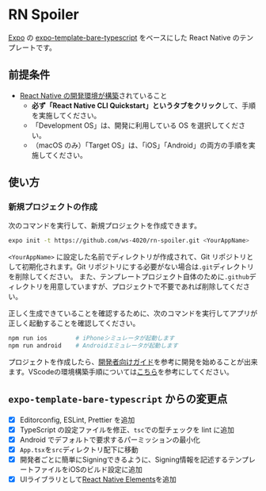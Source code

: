 # RN Spoiler

[Expo](https://expo.io/) の [expo-template-bare-typescript](https://github.com/expo/expo/tree/master/templates/expo-template-bare-typescript) をベースにした React Native のテンプレートです。

## 前提条件

- [React Native の開発環境が構築](https://reactnative.dev/docs/environment-setup)されていること
  - **必ず「React Native CLI Quickstart」というタブをクリック**して、手順を実施してください。
  - 「Development OS」は、開発に利用している OS を選択してください。
  - （macOS のみ）「Target OS」は、「iOS」「Android」の両方の手順を実施してください。

## 使い方

### 新規プロジェクトの作成

次のコマンドを実行して、新規プロジェクトを作成できます。

```bash
expo init -t https://github.com/ws-4020/rn-spoiler.git <YourAppName>
```

`<YourAppName>` に設定した名前でディレクトリが作成されて、Git リポジトリとして初期化されます。Git リポジトリにする必要がない場合は`.git`ディレクトリを削除してください。
また、テンプレートプロジェクト自体のために`.github`ディレクトリを用意していますが、プロジェクトで不要であれば削除してください。

正しく生成できていることを確認するために、次のコマンドを実行してアプリが正しく起動することを確認してください。

```bash
npm run ios        # iPhoneシミュレータが起動します
npm run android    # Androidエミュレータが起動します
```

プロジェクトを作成したら、[開発者向けガイド](docs)を参考に開発を始めることが出来ます。VScodeの環境構築手順については[こちら](./settings-vscode.md)を参考にしてください。

## `expo-template-bare-typescript` からの変更点

- [x] Editorconfig, ESLint, Prettier を追加
- [x] TypeScript の設定ファイルを修正、`tsc`での型チェックを lint に追加
- [x] Android でデフォルトで要求するパーミッションの最小化
- [x] `App.tsx`を`src`ディレクトリ配下に移動
- [x] 開発者ごとに簡単にSigningできるように、Signing情報を記述するテンプレートファイルをiOSのビルド設定に追加
- [x] UIライブラリとして[React Native Elements](https://reactnativeelements.com/)を追加

